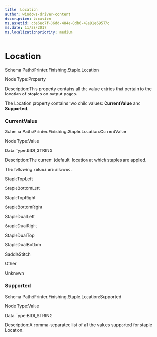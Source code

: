 ```yaml
---
title: Location
author: windows-driver-content
description: Location
ms.assetid: cbe6ec7f-36dd-484e-8db6-42e91e69577c
ms.date: 11/28/2017
ms.localizationpriority: medium
---
```


# Location


Schema Path:\\Printer.Finishing.Staple.Location

Node Type:Property

Description:This property contains all the value entries that pertain to the location of staples on output pages.

The Location property contains two child values: **CurrentValue** and **Supported**.

### <span id="currentvalue"></span><span id="CURRENTVALUE"></span> CurrentValue

Schema Path:\\Printer.Finishing.Staple.Location:CurrentValue

Node Type:Value

Data Type:BIDI\_STRING

Description:The current (default) location at which staples are applied.

The following values are allowed:

StapleTopLeft

StapleBottomLeft

StapleTopRight

StapleBottomRight

StapleDualLeft

StapleDualRight

StapleDualTop

StapleDualBottom

SaddleStitch

Other

Unknown

### <span id="supported"></span><span id="SUPPORTED"></span> Supported

Schema Path:\\Printer.Finishing.Staple.Location:Supported

Node Type:Value

Data Type:BIDI\_STRING

Description:A comma-separated list of all the values supported for staple Location.

 

 




